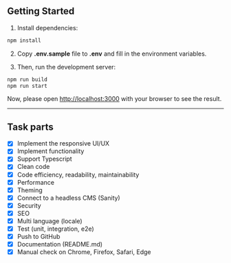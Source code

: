 ## Getting Started
1. Install dependencies:
```bash
npm install
```
2. Copy **.env.sample** file to **.env** and fill in the environment variables.

3. Then, run the development server:

```bash
npm run build
npm run start
```

Now, please open [http://localhost:3000](http://localhost:3000) with your browser to see the result.

---

## Task parts
* [x] Implement the responsive UI/UX
* [x] Implement functionality 
* [x] Support Typescript
* [x] Clean code
* [x] Code efficiency, readability, maintainability
* [x] Performance
* [x] Theming
* [x] Connect to a headless CMS (Sanity)
* [x] Security
* [x] SEO
* [x] Multi language (locale)
* [x] Test (unit, integration, e2e)
* [x] Push to GitHub
* [x] Documentation (README.md)
* [x] Manual check on Chrome, Firefox, Safari, Edge